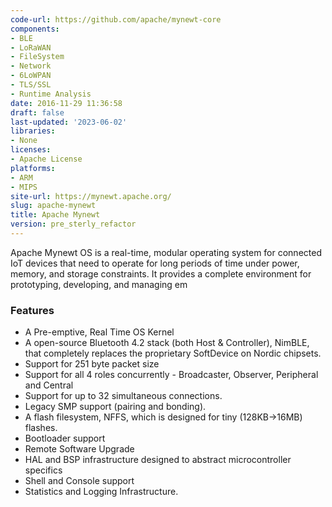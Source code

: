 ```yaml
---
code-url: https://github.com/apache/mynewt-core
components:
- BLE
- LoRaWAN
- FileSystem
- Network
- 6LoWPAN
- TLS/SSL
- Runtime Analysis
date: 2016-11-29 11:36:58
draft: false
last-updated: '2023-06-02'
libraries:
- None
licenses:
- Apache License
platforms:
- ARM
- MIPS
site-url: https://mynewt.apache.org/
slug: apache-mynewt
title: Apache Mynewt
version: pre_sterly_refactor
---
```

Apache Mynewt OS is a real-time, modular operating system for connected IoT devices that need to operate for long periods of time under power, memory, and storage constraints. It provides a complete environment for prototyping, developing, and managing em

<!--more-->

### Features
- A Pre-emptive, Real Time OS Kernel
- A open-source Bluetooth 4.2 stack (both Host & Controller), NimBLE, that completely replaces the proprietary SoftDevice on Nordic chipsets.
- Support for 251 byte packet size
- Support for all 4 roles concurrently - Broadcaster, Observer, Peripheral and Central
- Support for up to 32 simultaneous connections.
- Legacy SMP support (pairing and bonding).
- A flash filesystem, NFFS, which is designed for tiny (128KB->16MB) flashes.
- Bootloader support
- Remote Software Upgrade
- HAL and BSP infrastructure designed to abstract microcontroller specifics
- Shell and Console support
- Statistics and Logging Infrastructure.


